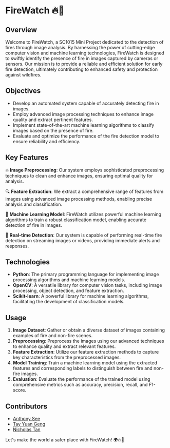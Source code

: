 # FireWatch 🔥👀

## Overview

Welcome to FireWatch, a SC1015 Mini Project dedicated to the detection of fires through image analysis. By harnessing the power of cutting-edge computer vision and machine learning technologies, FireWatch is designed to swiftly identify the presence of fire in images captured by cameras or sensors. Our mission is to provide a reliable and efficient solution for early fire detection, ultimately contributing to enhanced safety and protection against wildfires.

## Objectives

- Develop an automated system capable of accurately detecting fire in images.
- Employ advanced image processing techniques to enhance image quality and extract pertinent features.
- Implement state-of-the-art machine learning algorithms to classify images based on the presence of fire.
- Evaluate and optimize the performance of the fire detection model to ensure reliability and efficiency.

## Key Features

🔥 **Image Preprocessing**: Our system employs sophisticated preprocessing techniques to clean and enhance images, ensuring optimal quality for analysis.

🔍 **Feature Extraction**: We extract a comprehensive range of features from images using advanced image processing methods, enabling precise analysis and classification.

🤖 **Machine Learning Model**: FireWatch utilizes powerful machine learning algorithms to train a robust classification model, enabling accurate detection of fire in images.

🚀 **Real-time Detection**: Our system is capable of performing real-time fire detection on streaming images or videos, providing immediate alerts and responses.

## Technologies

- **Python**: The primary programming language for implementing image processing algorithms and machine learning models.
- **OpenCV**: A versatile library for computer vision tasks, including image processing, object detection, and feature extraction.
- **Scikit-learn**: A powerful library for machine learning algorithms, facilitating the development of classification models.

## Usage

1. **Image Dataset**: Gather or obtain a diverse dataset of images containing examples of fire and non-fire scenes.
2. **Preprocessing**: Preprocess the images using our advanced techniques to enhance quality and extract relevant features.
3. **Feature Extraction**: Utilize our feature extraction methods to capture key characteristics from the preprocessed images.
4. **Model Training**: Train a machine learning model using the extracted features and corresponding labels to distinguish between fire and non-fire images.
5. **Evaluation**: Evaluate the performance of the trained model using comprehensive metrics such as accuracy, precision, recall, and F1-score.

## Contributors

- [Anthony See](https://github.com/slightly-unrelated)
- [Tay Yuan Geng](https://github.com/TayYuanGeng)
- [Nicholas Tan](https://github.com/nichtyq)

Let's make the world a safer place with FireWatch! 🌍🔥🚀
